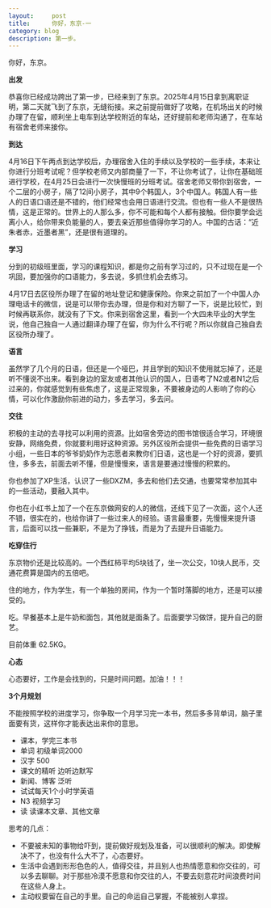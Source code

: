 ```yaml
---
layout:     post
title:      你好，东京-一
category: blog
description: 第一步。
---
```

你好，东京。

**出发**

恭喜你已经成功跨出了第一步，已经来到了东京。2025年4月15日拿到离职证明，第二天就飞到了东京，无缝衔接。来之前提前做好了攻略，在机场出关的时候办理了在留，顺利坐上电车到达学校附近的车站，还好提前和老师沟通了，在车站有宿舍老师来接你。

**到达**

4月16日下午两点到达学校后，办理宿舍入住的手续以及学校的一些手续，本来让你进行分班考试呢？但学校老师又内部商量了一下，不让你考试了，让你在基础班进行学校，在4月25日会进行一次快慢班的分班考试。宿舍老师又带你到宿舍，一个二层的小房子，隔了12间小房子，其中9个韩国人，3个中国人。韩国人有一些人的日语口语还是不错的，他们经常也会用日语进行交流。但也有一些人不是很热情，这是正常的。世界上的人那么多，你不可能和每个人都有接触。但你要学会远离小人，给你带来负能量的人，要去亲近那些值得你学习的人。中国的古话：“近朱者赤，近墨者黑”，还是很有道理的。

**学习**

分到的初级班里面，学习的课程知识，都是你之前有学习过的，只不过现在是一个巩固，要加强你的口语能力，多去说，多抓住机会去练习。

4月17日去区役所办理了在留的地址登记和健康保险。你来之前加了一个中国人办理电话卡的微信，说是可以带你去办理，但是你和对方聊了一下，说是比较忙，到时候再联系你，就没有了下文。你来到宿舍这里，看到一个大四未毕业的大学生说，他自己独自一人通过翻译办理了在留，你为什么不行呢？所以你就自己独自去区役所办理了。

**语言**

虽然学了几个月的日语，但还是一个哑巴，并且学到的知识不使用就忘掉了，还是听不懂说不出来。看到身边的室友或者其他认识的国人，日语考了N2或者N1之后过来的，你就感觉到有些焦虑了，这是正常现象，不要被身边的人影响了你的心情，可以化作激励你前进的动力，多去学习，多去问。

**交往**

积极的主动的去寻找可以利用的资源。比如宿舍旁边的图书馆很适合学习，环境很安静，网络免费，你就要利用好这种资源。另外区役所会提供一些免费的日语学习小组，一些日本的爷爷奶奶作为志愿者来教你们日语，这也是一个好的资源，要抓住，多多去，前面去听不懂，但是慢慢来，语言是要通过慢慢的积累的。

你也参加了XP生活，认识了一些DXZM，多去和他们去交通，也要常常参加其中的一些活动，要融入其中。

你也在小红书上加了一个在东京做网安的人的微信，还线下见了一次面，这个人还不错，很实在的，也给你讲了一些过来人的经验。语言最重要，先慢慢来提升语言，后面可以找一些兼职，不是为了挣钱，而是为了去提升日语能力。

**吃穿住行**

东京物价还是比较高的。一个西红柿平均5块钱了，坐一次公交，10块人民币，交通花费算是国内的五倍吧。

住的地方，作为学生，有一个单独的房间，作为一个暂时落脚的地方，还是可以接受的。

吃。早餐基本上是牛奶和面包，其他就是面条了。后面要学习做饼，提升自己的厨艺。

目前体重 62.5KG。

**心态**

心态要好，工作是会找到的，只是时间问题。加油！！！

**3个月规划**

不能按照学校的进度学习，你争取一个月学习完一本书，然后多多背单词，脑子里面要有货，这样你才能表达出来你的意思。

- 课本，学完三本书
- 单词 初级单词2000
- 汉字  500
- 课文的精听 边听边默写
- 新闻、博客 泛听
- 试试每天1个小时学英语
- N3 视频学习
- 读 读课本文章、其他文章

思考的几点：

- 不要被未知的事物给吓到，提前做好规划及准备，可以很顺利的解决。即使解决不了，也没有什么大不了，心态要好。
- 生活中会遇到形形色色的人，值得交往，并且别人也热情愿意和你交往的，可以多去聊聊。对于那些冷漠不愿意和你交往的人，不要去刻意花时间浪费时间在这些人身上。
- 主动权要留在自己的手里。自己的命运自己掌握，不能被别人拿捏。
